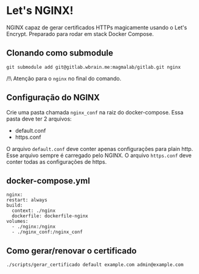 # Let's NGINX!

NGINX capaz de gerar certificados HTTPs magicamente usando o Let's Encrypt.
Preparado para rodar em stack Docker Compose.


## Clonando como submodule
```
git submodule add git@gitlab.wbrain.me:magmalab/gitlab.git nginx
```
/!\ Atenção para o `nginx` no final do comando.


## Configuração do NGINX
Crie uma pasta chamada `nginx_conf` na raiz do docker-compose. Essa pasta deve ter 2 arquivos:
  - default.conf
  - https.conf

O arquivo `default.conf` deve conter apenas configurações para plain http. Esse arquivo sempre é carregado pelo NGINX. O arquivo `https.conf` deve conter todas as configurações de https.


## docker-compose.yml
```
nginx:
restart: always
build:
  context: ./nginx
  dockerfile: dockerfile-nginx
volumes:
  - ./nginx:/nginx
  - ./nginx_conf:/nginx_conf
```


## Como gerar/renovar o certificado
```
./scripts/gerar_certificado default example.com admin@example.com
```
